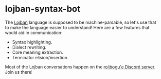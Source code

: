 # lojban-syntax-bot

The [Lojban][0] language is supposed to be machine-parsable, so let's use that to make the language easier to understand!  Here are a few features that would aid in communication:

* Syntax highlighting.
* Dialect rewriting.
* Core meaning extraction.
* Terminator elision/insertion.

Most of the Lojban conversations happen on the [roljbogu'e Discord server][1].  Join us there!


[0]: https://en.wikipedia.org/wiki/Lojban
[1]: https://discord.com/invite/dGP5A6Fpj7
